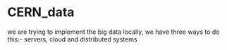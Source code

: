 # CERN_data
we are trying  to implement the big data locally, we have three ways to do this:- servers, cloud and distributed systems
